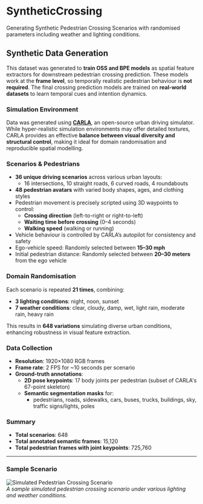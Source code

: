 # SyntheticCrossing
Generating Synthetic Pedestrian Crossing Scenarios with randomised parameters including weather and lighting conditions.    


## Synthetic Data Generation

This dataset was generated to **train OSS and BPE models** as spatial feature extractors for downstream pedestrian crossing prediction. These models work at the **frame level**, so temporally realistic pedestrian behaviour is **not required**. The final crossing prediction models are trained on **real-world datasets** to learn temporal cues and intention dynamics.

### Simulation Environment

Data was generated using **[CARLA](https://carla.org/)**, an open-source urban driving simulator. While hyper-realistic simulation environments may offer detailed textures, CARLA provides an effective **balance between visual diversity and structural control**, making it ideal for domain randomisation and reproducible spatial modelling.

### Scenarios & Pedestrians

- **36 unique driving scenarios** across various urban layouts:
  - 16 intersections, 10 straight roads, 6 curved roads, 4 roundabouts
- **48 pedestrian avatars** with varied body shapes, ages, and clothing styles
- Pedestrian movement is precisely scripted using 3D waypoints to control:
  - **Crossing direction** (left-to-right or right-to-left)
  - **Waiting time before crossing** (0–4 seconds)
  - **Walking speed** (walking or running)
- Vehicle behaviour is controlled by CARLA’s autopilot for consistency and safety
- Ego-vehicle speed: Randomly selected between **15–30 mph**
- Initial pedestrian distance: Randomly selected between **20–30 meters** from the ego vehicle

### Domain Randomisation

Each scenario is repeated **21 times**, combining:
- **3 lighting conditions**: night, noon, sunset
- **7 weather conditions**: clear, cloudy, damp, wet, light rain, moderate rain, heavy rain

This results in **648 variations** simulating diverse urban conditions, enhancing robustness in visual feature extraction.

### Data Collection

- **Resolution**: 1920×1080 RGB frames
- **Frame rate**: 2 FPS for ~10 seconds per scenario
- **Ground-truth annotations**:
  - **2D pose keypoints**: 17 body joints per pedestrian (subset of CARLA's 67-point skeleton)
  - **Semantic segmentation masks** for:
    - pedestrians, roads, sidewalks, cars, buses, trucks, buildings, sky, traffic signs/lights, poles

### Summary

- **Total scenarios**: 648  
- **Total annotated semantic frames**: 15,120  
- **Total pedestrian frames with joint keypoints**: 725,760  

---

### Sample Scenario

![Simulated Pedestrian Crossing Scenario](Figures/synth.png)  
*A sample simulated pedestrian crossing scenario under various lighting and weather conditions.*
